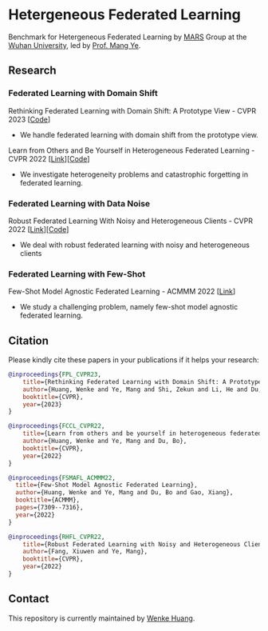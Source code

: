 # Hetergeneous Federated Learning
Benchmark for Hetergeneous Federated Learning by [MARS](https://marswhu.github.io/index.html) Group at the [Wuhan University](https://www.whu.edu.cn/), led by [Prof. Mang Ye](https://marswhu.github.io/index.html).

## Research 

### Federated Learning with Domain Shift 

Rethinking Federated Learning with Domain Shift: A Prototype View - CVPR 2023 [[Code](https://github.com/WenkeHuang/RethinkFL)]
- We handle federated learning with domain shift from the prototype view.

Learn from Others and Be Yourself in Heterogeneous Federated Learning - CVPR 2022 [[Link](https://openaccess.thecvf.com/content/CVPR2022/papers/Huang_Learn_From_Others_and_Be_Yourself_in_Heterogeneous_Federated_Learning_CVPR_2022_paper.pdf)][[Code](https://github.com/WenkeHuang/FCCL)]
- We investigate heterogeneity problems and catastrophic forgetting in federated learning.

### Federated Learning with Data Noise
Robust Federated Learning With Noisy and Heterogeneous Clients - CVPR 2022 [[Link](https://openaccess.thecvf.com/content/CVPR2022/papers/Fang_Robust_Federated_Learning_With_Noisy_and_Heterogeneous_Clients_CVPR_2022_paper.pdf)][[Code](https://github.com/fangxiuwen/robust_fl)]
- We deal with robust federated learning with noisy and heterogeneous clients


### Federated Learning with Few-Shot
Few-Shot Model Agnostic Federated Learning - ACMMM 2022 [[Link](https://dl.acm.org/doi/10.1145/3503161.3548764)]
- We study a challenging problem, namely few-shot model agnostic federated learning.





## Citation

Please kindly cite these papers in your publications if it helps your research:

```bibtex
@inproceedings{FPL_CVPR23,
    title={Rethinking Federated Learning with Domain Shift: A Prototype View},
    author={Huang, Wenke and Ye, Mang and Shi, Zekun and Li, He and Du, Bo},
    booktitle={CVPR},
    year={2023}
}
```

```bibtex
@inproceedings{FCCL_CVPR22,
    title={Learn from others and be yourself in heterogeneous federated learning},
    author={Huang, Wenke and Ye, Mang and Du, Bo},
    booktitle={CVPR},
    year={2022}
}
```

```bibtex
@inproceedings{FSMAFL_ACMMM22,
  title={Few-Shot Model Agnostic Federated Learning},
  author={Huang, Wenke and Ye, Mang and Du, Bo and Gao, Xiang},
  booktitle={ACMMM},
  pages={7309--7316},
  year={2022}
}
```

```bibtex
@inproceedings{RHFL_CVPR22,
    title={Robust Federated Learning with Noisy and Heterogeneous Clients},
    author={Fang, Xiuwen and Ye, Mang},
    booktitle={CVPR},
    year={2022}
}
```

## Contact

This repository is currently maintained by [Wenke Huang](mailto:wenkehuang@whu.edu.cn).
